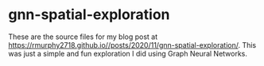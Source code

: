 # gnn-spatial-exploration

These are the source files for my blog post at https://rmurphy2718.github.io//posts/2020/11/gnn-spatial-exploration/.  This was just a simple and fun exploration I did using Graph Neural Networks.  